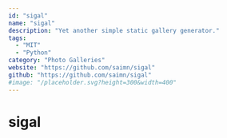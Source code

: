```yaml
---
id: "sigal"
name: "sigal"
description: "Yet another simple static gallery generator."
tags:
  - "MIT"
  - "Python"
category: "Photo Galleries"
website: "https://github.com/saimn/sigal"
github: "https://github.com/saimn/sigal"
#image: "/placeholder.svg?height=300&width=400"
---
```


# sigal
